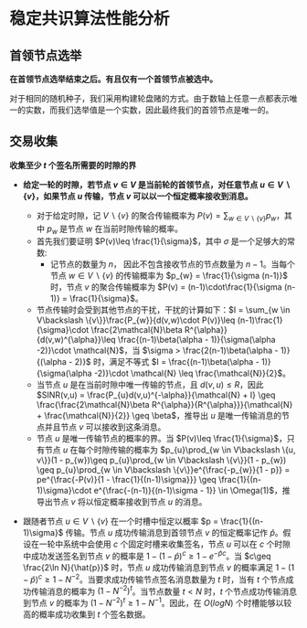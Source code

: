 # 稳定共识算法性能分析

## 首领节点选举

**在首领节点选举结束之后。有且仅有一个首领节点被选中。**

对于相同的随机种子，我们采用构建轮盘赌的方式。由于数轴上任意一点都表示唯一的实数，而我们选举值是一个实数，因此最终我们的首领节点是唯一的。

## 交易收集

**收集至少 $t$ 个签名所需要的时隙的界**

* **给定一轮的时隙，若节点 $v\in V$ 是当前轮的首领节点，对任意节点 $u\in V\backslash \{v\}$，如果节点 $u$ 传输，节点 $v$ 可以以一个恒定概率接收到消息。**
  * 对于给定时隙，记 $V\backslash \{v\}$ 的聚合传输概率为 $P(v) = \sum_{w \in V\backslash \{v\}}p_{w}$，其中 $p_{w}$ 是节点 $w$ 在当前时隙传输的概率。
  * 首先我们要证明 $P(v)\leq \frac{1}{\sigma}$，其中 $\sigma$ 是一个足够大的常数:
    * 记节点的数量为 $n$， 因此不包含接收节点的节点数量为 $n-1$。当每个节点 $w \in V\backslash \{v\}$ 的传输概率为 $p_{w} = \frac{1}{\sigma (n-1)}$ 时，节点 $v$ 的聚合传输概率为 $P(v) = (n-1)\cdot\frac{1}{\sigma (n-1)} = \frac{1}{\sigma}$。
  * 节点传输时会受到其他节点的干扰，干扰的计算如下：$I = \sum_{w \in V\backslash \{v\}}\frac{P_{w}}{d(v,w)\cdot P(v)}\leq (n-1)\frac{1}{\sigma}\cdot \frac{2\mathcal{N}\beta R^{\alpha}}{d(v,w)^{\alpha}}\leq \frac{(n-1)\beta(\alpha - 1)}{\sigma(\alpha -2)}\cdot \mathcal{N}$，当 $\sigma > \frac{2(n-1)\beta(\alpha - 1)}{(\alpha - 2)}$ 时，满足不等式 $I = \frac{(n-1)\beta(\alpha - 1)}{\sigma(\alpha -2)}\cdot \mathcal{N} \leq \frac{\mathcal{N}}{2}$。
  * 当节点 $u$ 是在当前时隙中唯一传输的节点，且 $d(v, u) \leq R$，因此 $SINR(v,u) = \frac{P_{u}d(v,u)^{-\alpha}}{\mathcal{N} + I} \geq \frac{\frac{2\mathcal{N}\beta R^{\alpha}}{R^{\alpha}}}{\mathcal{N} + \frac{\mathcal{N}}{2}} \geq \beta$，推导出 $u$ 是唯一传输消息的节点并且节点 $v$ 可以接收到这条消息。
  * 节点 $u$ 是唯一传输节点的概率的界。当 $P(v)\leq \frac{1}{\sigma}$，只有节点 $u$ 在每个时隙传输的概率为 $p_{u}\prod_{w \in V\backslash \{u, v\}}(1 - p_{w})\geq p_{u}\prod_{w \in V\backslash \{v\}}(1 - p_{w}) \geq p_{u}\prod_{w \in V\backslash \{v\}}e^{\frac{-p_{w}}{1 - p}} = pe^{\frac{-P(v)}{1 - \frac{1}{(n-1)\sigma}}} \geq \frac{1}{(n-1)\sigma}\cdot e^{\frac{-(n-1)}{(n-1)\sigma - 1}} \in \Omega(1)$，推导出节点 $v$ 将以恒定概率接收到节点 $u$ 的消息。

* 跟随者节点 $u \in V\backslash \{v\}$ 在一个时槽中恒定以概率 $p = \frac{1}{(n-1)\sigma}$ 传输。节点 $u$ 成功传输消息到首领节点 $v$ 的恒定概率记作 $\hat{p}$。假设在一轮中系统中会使用 $c$ 个固定时槽来收集签名，节点 $u$ 可以在 $c$ 个时隙中成功发送签名到节点 $v$ 的概率是 $1 - (1 - \hat{p})^{c}\geq 1 - e^{-\hat{p}c}$。当 $c\geq \frac{2\ln N}{\hat{p}}$ 时，节点 $u$ 成功传输消息到节点 $v$ 的概率满足 $1 - (1 - \hat{p})^{c}\geq 1 - N^{-2}$。当要求成功传输节点签名消息数量为 $t$ 时，当有 $t$ 个节点成功传输消息的概率为 $(1 - N^{-2})^{t}$。当节点数量 $t < N$ 时，$t$ 个节点成功传输消息到节点 $v$ 的概率为 $(1 - N^{-2})^{t} \geq 1 - N^{-1}$。因此，在 $O(logN)$ 个时槽能够以较高的概率成功收集到 $t$ 个签名数据。

